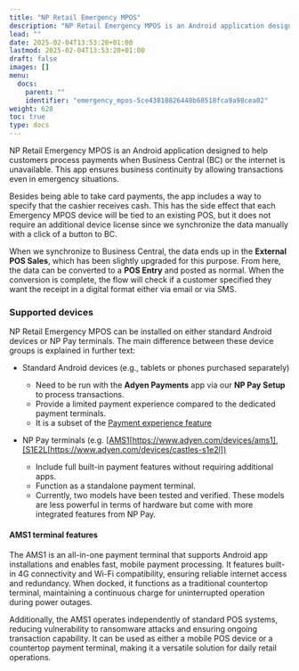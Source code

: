 ```yaml
---
title: "NP Retail Emergency MPOS"
description: "NP Retail Emergency MPOS is an Android application designed to help customers process payments when Business Central (BC) or the internet is unavailable. This app ensures business continuity by allowing transactions even in emergency situations."
lead: ""
date: 2025-02-04T13:53:20+01:00
lastmod: 2025-02-04T13:53:20+01:00
draft: false
images: []
menu:
  docs:
    parent: ""
    identifier: "emergency_mpos-5ce43810826448b60518fca9a98cea02"
weight: 628
toc: true
type: docs
---
```


NP Retail Emergency MPOS is an Android application designed to help customers process payments when Business Central (BC) or the internet is unavailable. This app ensures business continuity by allowing transactions even in emergency situations.

Besides being able to take card payments, the app includes a way to specify that the cashier receives cash. This has the side effect that each Emergency MPOS device will be tied to an existing POS, but it does not require an additional device license since we synchronize the data manually with a click of a button to BC.

When we synchronize to Business Central, the data ends up in the **External POS Sales**, which has been slightly upgraded for this purpose. From here, the data can be converted to a **POS Entry** and posted as normal. When the conversion is complete, the flow will check if a customer specified they want the receipt in a digital format either via email or via SMS.

### Supported devices

NP Retail Emergency MPOS can be installed on either standard Android devices or NP Pay terminals. The main difference between these device groups is explained in further text:

- Standard Android devices (e.g., tablets or phones purchased separately)      

  - Need to be run with the **Adyen Payments** app via our **NP Pay Setup** to process transactions. 
  - Provide a limited payment experience compared to the dedicated payment terminals. 
  - It is a subset of the [<ins>Payment experience feature<ins>](https://www.adyen.com/devices/tap-to-pay-on-android)
  
- NP Pay terminals (e.g. [<ins>AMS1<ins>[https://www.adyen.com/devices/ams1], [<ins>S1E2L<ins>[https://www.adyen.com/devices/castles-s1e2l])

  - Include full built-in payment features without requiring additional apps. 
  - Function as a standalone payment terminal.
  - Currently, two models have been tested and verified. These models are less powerful in terms of hardware but come with more integrated features from NP Pay.

#### AMS1 terminal features

The AMS1 is an all-in-one payment terminal that supports Android app installations and enables fast, mobile payment processing. It features built-in 4G connectivity and Wi-Fi compatibility, ensuring reliable internet access and redundancy. When docked, it functions as a traditional countertop terminal, maintaining a continuous charge for uninterrupted operation during power outages.

Additionally, the AMS1 operates independently of standard POS systems, reducing vulnerability to ransomware attacks and ensuring ongoing transaction capability. It can be used as either a mobile POS device or a countertop payment terminal, making it a versatile solution for daily retail operations.

